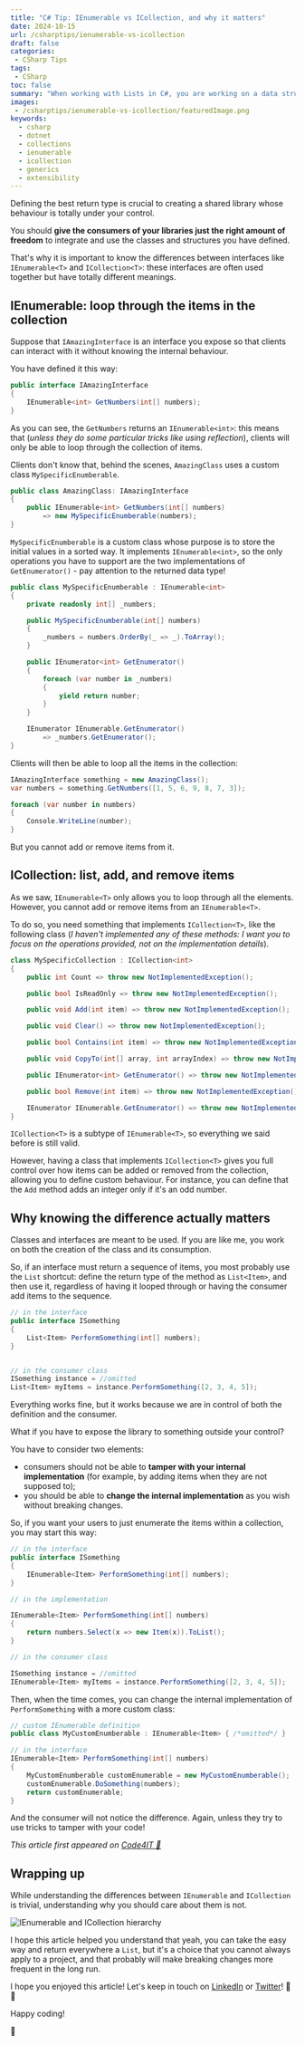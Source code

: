 ```yaml
---
title: "C# Tip: IEnumerable vs ICollection, and why it matters"
date: 2024-10-15
url: /csharptips/ienumerable-vs-icollection
draft: false
categories:
 - CSharp Tips
tags: 
 - CSharp
toc: false
summary: "When working with Lists in C#, you are working on a data structure that implements both ICollection and IEnumerable. What's the difference between ICollection and IEnumerable? Why should you care about them, especially when exposing functionalities to external clients?"
images:
 - /csharptips/ienumerable-vs-icollection/featuredImage.png
keywords:
  - csharp
  - dotnet
  - collections
  - ienumerable
  - icollection
  - generics
  - extensibility
---
```


Defining the best return type is crucial to creating a shared library whose behaviour is totally under your control.

You should **give the consumers of your libraries just the right amount of freedom** to integrate and use the classes and structures you have defined. 

That's why it is important to know the differences between interfaces like `IEnumerable<T>` and `ICollection<T>`: these interfaces are often used together but have totally different meanings.

## IEnumerable: loop through the items in the collection

Suppose that `IAmazingInterface` is an interface you expose so that clients can interact with it without knowing the internal behaviour.

You have defined it this way:


```cs
public interface IAmazingInterface
{
    IEnumerable<int> GetNumbers(int[] numbers);
}
```

As you can see, the `GetNumbers` returns an `IEnumerable<int>`: this means that (*unless they do some particular tricks like using reflection*), clients will only be able to loop through the collection of items.

Clients don't know that, behind the scenes, `AmazingClass` uses a custom class `MySpecificEnumberable`.


```cs
public class AmazingClass: IAmazingInterface
{
    public IEnumerable<int> GetNumbers(int[] numbers) 
        => new MySpecificEnumberable(numbers);
}
```

`MySpecificEnumberable` is a custom class whose purpose is to store the initial values in a sorted way. It implements `IEnumerable<int>`, so the only operations you have to support are the two implementations of `GetEnumerator()` - pay attention to the returned data type!

```cs
public class MySpecificEnumberable : IEnumerable<int>
{
    private readonly int[] _numbers;

    public MySpecificEnumberable(int[] numbers)
    {
        _numbers = numbers.OrderBy(_ => _).ToArray();
    }

    public IEnumerator<int> GetEnumerator()
    {
        foreach (var number in _numbers)
        {
            yield return number;
        }
    }

    IEnumerator IEnumerable.GetEnumerator() 
        => _numbers.GetEnumerator();
}
```

Clients will then be able to loop all the items in the collection:


```cs
IAmazingInterface something = new AmazingClass();
var numbers = something.GetNumbers([1, 5, 6, 9, 8, 7, 3]);

foreach (var number in numbers)
{
    Console.WriteLine(number);
}
```

But you cannot add or remove items from it.

## ICollection: list, add, and remove items

As we saw, `IEnumerable<T>` only allows you to loop through all the elements. However, you cannot add or remove items from an `IEnumerable<T>`. 

To do so, you need something that implements `ICollection<T>`, like the following class (*I haven't implemented any of these methods: I want you to focus on the operations provided, not on the implementation details*).


```cs
class MySpecificCollection : ICollection<int>
{
    public int Count => throw new NotImplementedException();

    public bool IsReadOnly => throw new NotImplementedException();

    public void Add(int item) => throw new NotImplementedException();

    public void Clear() => throw new NotImplementedException();

    public bool Contains(int item) => throw new NotImplementedException();

    public void CopyTo(int[] array, int arrayIndex) => throw new NotImplementedException();

    public IEnumerator<int> GetEnumerator() => throw new NotImplementedException();

    public bool Remove(int item) => throw new NotImplementedException();

    IEnumerator IEnumerable.GetEnumerator() => throw new NotImplementedException();
}
```

`ICollection<T>` is a subtype of `IEnumerable<T>`, so everything we said before is still valid. 

However, having a class that implements `ICollection<T>` gives you full control over how items can be added or removed from the collection, allowing you to define custom behaviour. For instance, you can define that the `Add` method adds an integer only if it's an odd number.

## Why knowing the difference actually matters

Classes and interfaces are meant to be used. If you are like me, you work on both the creation of the class and its consumption.

So, if an interface must return a sequence of items, you most probably use the `List` shortcut: define the return type of the method as `List<Item>`, and then use it, regardless of having it looped through or having the consumer add items to the sequence.

```cs
// in the interface
public interface ISomething
{
    List<Item> PerformSomething(int[] numbers);
}


// in the consumer class
ISomething instance = //omitted
List<Item> myItems = instance.PerformSomething([2, 3, 4, 5]);
```

Everything works fine, but it works because we are in control of both the definition and the consumer.

What if you have to expose the library to something outside your control?

You have to consider two elements:

- consumers should not be able to **tamper with your internal implementation** (for example, by adding items when they are not supposed to);
- you should be able to **change the internal implementation** as you wish without breaking changes.


So, if you want your users to just enumerate the items within a collection, you may start this way:

```cs
// in the interface
public interface ISomething
{
    IEnumerable<Item> PerformSomething(int[] numbers);
}

// in the implementation

IEnumerable<Item> PerformSomething(int[] numbers)
{
    return numbers.Select(x => new Item(x)).ToList();
}

// in the consumer class

ISomething instance = //omitted
IEnumerable<Item> myItems = instance.PerformSomething([2, 3, 4, 5]);
```

Then, when the time comes, you can change the internal implementation of `PerformSomething` with a more custom class:

```cs
// custom IEnumerable definition
public class MyCustomEnumberable : IEnumerable<Item> { /*omitted*/ }

// in the interface
IEnumerable<Item> PerformSomething(int[] numbers)
{
    MyCustomEnumberable customEnumerable = new MyCustomEnumberable();
    customEnumerable.DoSomething(numbers);
    return customEnumerable;
}
```

And the consumer will not notice the difference. Again, unless they try to use tricks to tamper with your code!


_This article first appeared on [Code4IT 🐧](https://www.code4it.dev/)_

## Wrapping up

While understanding the differences between `IEnumerable` and `ICollection` is trivial, understanding why you should care about them is not.

![IEnumerable and ICollection hierarchy](./recap-diagram.png)

I hope this article helped you understand that yeah, you can take the easy way and return everywhere a `List`, but it's a choice that you cannot always apply to a project, and that probably will make breaking changes more frequent in the long run.

I hope you enjoyed this article! Let's keep in touch on [LinkedIn](https://www.linkedin.com/in/BelloneDavide/) or [Twitter](https://twitter.com/BelloneDavide)! 🤜🤛

Happy coding!

🐧

